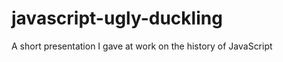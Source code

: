 javascript-ugly-duckling
========================

A short presentation I gave at work on the history of JavaScript

